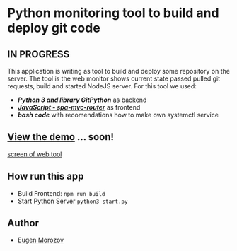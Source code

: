 # Python monitoring tool to build and deploy git code

## IN PROGRESS

This application is writing as tool to build and deploy some repository on the server. The tool is the web monitor shows current state passed pulled git requests, build and started NodeJS server. 
For this tool we used:
- ***Python 3 and library GitPython*** as backend
- [***JavaScript - spa-mvc-router***](https://github.com/eugenemdev/spa-mvc-router) as frontend
- ***bash code*** with recomendations how to make own systemctl service

## [View the demo]() ... soon!
[screen of web tool](./screen.png)

## How run this app
- Build Frontend:  `npm run build`
- Start Python Server `python3 start.py`

## Author

- [Eugen Morozov](https://eugenmorozov.de)